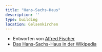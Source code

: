 ```yaml
---
title: "Hans-Sachs-Haus"
description: ''
type: building
location: Gelsenkirchen
---
```


* Entworfen von [Alfred Fischer](/tags/Alfred-Fischer)
* [Das Hans-Sachs-Haus in der Wikipedia](https://de.wikipedia.org/wiki/Hans-Sachs-Haus)
